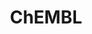 ---
bigquery: https://console.cloud.google.com/bigquery?p=patents-public-data&d=ebi_chembl&page=dataset
citation: '"The ChEMBL database in 2017." Anna Gaulton, Anne Hersey, Michał Nowotka,
  A Patrícia Bento, Jon Chambers, David Mendez, Prudence Mutowo, Francis Atkinson,
  Louisa J Bellis, Elena Cibrián-Uhalte, Mark Davies, Nathan Dedman, Anneli Karlsson,
  María Paula Magariños, John P Overington, George Papadatos, Ines Smit, Andrew R
  Leach Nucleic acids Research (2017) 45 (Database Issue), D945-D954'
contributors: European Bioinformatics Institute
cost: None
description: ChEMBL Data is a manually curated database of small molecules used in
  drug discovery, including information about existing patented drugs.
documentation: 'schema: https://www.ebi.ac.uk/chembl/db_schema


  '
last_edit: 04/08/2022, 23:44:48
location: https://console.cloud.google.com/marketplace/product/google_patents_public_datasets/chembl
maintained_by: EMBL-EBI, an outstation of European Molecular Biology Laboratory
related_publications: '

  ChEMBL: towards direct deposition of bioassay data.


  Mendez D, Gaulton A, Bento AP, Chambers J, De Veij M, Félix E, Magariños MP, Mosquera
  JF, Mutowo P, Nowotka M, Gordillo-Marañón M, Hunter F, Junco L, Mugumbate G, Rodriguez-Lopez
  M, Atkinson F, Bosc N, Radoux CJ, Segura-Cabrera A, Hersey A, Leach AR.


  — Nucleic Acids Res. 2019; 47(D1):D930-D940. doi: 10.1093/nar/gky1075

  '
schema_fields:
- predbind_id
- tid_fixed
- research_stem
- l1
- molecule_type
- parameter_value
- domain_id
- subgroup
- assay_test_type
- route
- mechanism_comment
- clo_id
- assay_desc
- co_stem_id
- syn_type
- assay_class_id
- chembl_id
- metref_id
- mutation
- withdrawn_year
- country
- assay_category
- molfile
- full_mwt
- upper_value
- l2
- db_version
- cell_name
- parenteral
- set_name
- tbl
- src_assay_id
- max_phase_for_ind
- mol_hrac_id
- bao_id
- cl_lincs_id
- enzyme_name
- actsm_id
- site_residues
- published_value
- target_type
- cx_most_apka
- who_name
- atc_code
- accession
- ddd_units
- submission_date
- journal
- confidence
- biocomp_id
- homologue
- activity_id
- ass_cls_map_id
- selectivity_comment
- component_type
- mc_tax_id
- short_name
- uo_units
- ridx
- patent_expire_date
- mw_freebase
- issue
- standard_upper_value
- patent_no
- stem_class
- frac_code
- product_id
- applicant_full_name
- level1_description
- qed_weighted
- l7
- src_short_name
- who_extra
- src_description
- level2_description
- ap_id
- major_class
- standard_inchi
- sequence
- met_id
- rgid
- hbd_lipinski
- prediction_method
- stem
- mechanism_of_action
- comp_class_id
- record_id
- parent_molregno
- cidx
- component_id
- species_group_flag
- log_id
- sequence_md5sum
- mol_irac_id
- withdrawn_reason
- acd_logd
- delist_flag
- cx_most_bpka
- published_type
- molsyn_id
- strength
- warnref_id
- parameter_type
- warning_class
- type
- assay_id
- withdrawn_flag
- mc_target_type
- abstract
- dosed_ingredient
- hrac_code
- molregno
- db_source
- ddd_value
- cell_source_tissue
- level3_description
- irac_class_id
- updated_on
- mol_atc_id
- creation_date
- level1
- acd_most_bpka
- ref_url
- normal_range_min
- level2
- psa
- entity_type
- alert_set_id
- units
- domain_type
- formulation_id
- compound_name
- acd_most_apka
- activity_comment
- level3
- l6
- patent_use_code
- binding_site_comment
- disease_efficacy
- le
- aspect
- standard_text_value
- text_value
- acd_logp
- num_lipinski_ro5_violations
- authors
- molecular_mechanism
- efo_term
- end_position
- target_desc
- isoform
- company
- oc_id
- protein_class_desc
- assay_strain
- aromatic_rings
- availability_type
- ddd_id
- assay_param_id
- ro3_pass
- prodrug
- assay_source
- natural_product
- molecular_species
- met_conversion
- polymer_flag
- standard_value
- warning_id
- comments
- helm_notation
- relation
- targcomp_id
- publication_number
- orig_description
- cx_logp
- nda_type
- label
- doi
- targrel_id
- res_stem_id
- level5
- bto_id
- ad_type
- parent_go_id
- lle
- activity_count
- hbd
- source
- sei
- warning_country
- cell_source_organism
- curated_by
- related_tid
- compound_key
- mesh_heading
- frac_class_id
- protein_class_synonym
- smid
- hba_lipinski
- class_type
- num_alerts
- assay_subcellular_fraction
- approval_date
- assay_organism
- status
- assay_cell_type
- protclasssyn_id
- direct_interaction
- uberon_id
- ref_id
- met_comment
- l5
- relationship_type
- relationship_desc
- source_domain_id
- l4
- domain_name
- caloha_id
- mec_id
- mw_monoisotopic
- alert_id
- topical
- previous_company
- first_page
- metabolite_record_id
- result_flag
- published_relation
- organism
- sitecomp_id
- pchembl_value
- name
- variant_id
- indref_id
- oral
- stat
- mol_frac_id
- drug_substance_flag
- therapeutic_flag
- bao_format
- smarts
- start_position
- standard_type
- usan_substem
- as_id
- alert_name
- standard_relation
- drugind_id
- assay_tissue
- full_molformula
- l3
- warning_year
- mc_target_accession
- definition
- cellosaurus_id
- first_in_class
- warning_type
- relationship
- heavy_atoms
- cpd_str_alert_id
- trade_name
- usan_stem_definition
- tissue_id
- drug_record_id
- standard_inchi_key
- max_phase
- title
- last_page
- usan_stem_id
- toid
- active_ingredient
- protein_class_id
- version
- level4
- published_units
- dosage_form
- job_id
- innovator_company
- indication_class
- go_id
- efo_id
- potential_duplicate
- domain_description
- first_approval
- entity_id
- prod_pat_id
- last_active
- cell_id
- hba
- confidence_score
- synonyms
- bei
- mecref_id
- aidx
- l8
- downgraded
- doc_id
- normal_range_max
- black_box_warning
- standard_units
- value
- patent_id
- mc_target_name
- mesh_id
- ddd_comment
- curation_comment
- src_id
- parent_id
- hrac_class_id
- active_molregno
- site_name
- standard_flag
- num_ro5_violations
- structure_type
- cell_source_tax_id
- data_validity_comment
- pathway_id
- tid
- withdrawn_class
- pubmed_id
- bao_endpoint
- enzyme_tid
- ref_type
- drug_product_flag
- site_id
- tax_id
- cx_logd
- pref_name
- chebi_par_id
- chirality
- usan_stem
- component_synonym
- src_compound_id
- pathway_key
- usan_year
- inorganic_flag
- withdrawn_country
- class_level
- std_act_id
- doc_type
- idx
- alogp
- assay_tax_id
- irac_code
- path
- target_mapping
- updated_by
- description
- mc_organism
- warning_description
- comp_go_id
- ddd_admr
- cell_ontology_id
- parent_type
- ingredient
- assay_type
- substrate_record_id
- compsyn_id
- level4_description
- priority
- cell_description
- qudt_units
- rtb
- canonical_smiles
- volume
- year
- compd_id
- annotation
- action_type
shortname: chembl
tags:
- biotechnology
- health
- chemical
- bioinformatics
- medical
terms_of_use: CC BY-SA 3.0
title: ChEMBL
uuid: e232a192-965c-4ec9-904c-155b6dfe56c5
---